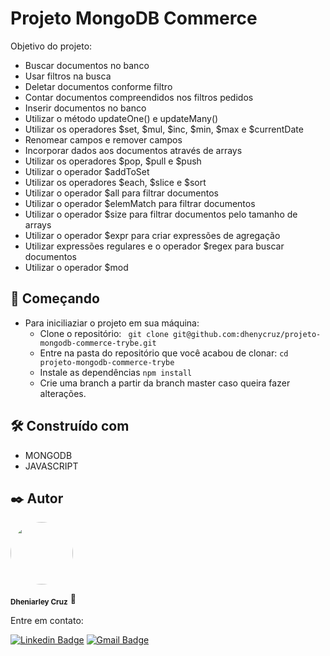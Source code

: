 # Projeto MongoDB Commerce
Objetivo do projeto:
- Buscar documentos no banco
- Usar filtros na busca
- Deletar documentos conforme filtro
- Contar documentos compreendidos nos filtros pedidos
- Inserir documentos no banco
- Utilizar o método updateOne() e updateMany()
- Utilizar os operadores $set, $mul, $inc, $min, $max e $currentDate
- Renomear campos e remover campos
- Incorporar dados aos documentos através de arrays
- Utilizar os operadores $pop, $pull e $push
- Utilizar o operador $addToSet
- Utilizar os operadores $each, $slice e $sort
- Utilizar o operador $all para filtrar documentos
- Utilizar o operador $elemMatch para filtrar documentos
- Utilizar o operador $size para filtrar documentos pelo tamanho de arrays
- Utilizar o operador $expr para criar expressões de agregação
- Utilizar expressões regulares e o operador $regex para buscar documentos
- Utilizar o operador $mod

## 🚀 Começando
- Para iniciliaziar o projeto em sua máquina:
  - Clone o repositório:
    ``` git clone git@github.com:dhenycruz/projeto-mongodb-commerce-trybe.git```
  - Entre na pasta do repositório que você acabou de clonar:
    ``` cd projeto-mongodb-commerce-trybe ```
  - Instale as dependências
    ``` npm install ```
  - Crie uma branch a partir da branch master caso queira fazer alterações.

## 🛠️ Construído com

* MONGODB
* JAVASCRIPT

## ✒️ Autor
 
  <a href="url"><img src="https://avatars.githubusercontent.com/u/26901028?s=400&u=d99619f0fcc7ff7d8407ff05a0e90a0149f959ee&v=4" style="border-radius: 100%;" width="100px" heigth="100px" alt=""/></a>
  
<sub><b>Dheniarley Cruz</b></sub></a> 🚀

Entre em contato:

[![Linkedin Badge](https://img.shields.io/badge/-Dheniarley-blue?style=flat-square&logo=Linkedin&logoColor=white&link=https://www.linkedin.com/in/dheniarley/)](https://www.linkedin.com/in/dheniarley/) 
[![Gmail Badge](https://img.shields.io/badge/-dheniarley.ds@gmail.com-c14438?style=flat-square&logo=Gmail&logoColor=white&link=mailto:dheniarley.ds@gmail.com)](mailto:dheniarley.ds@gmail.com)
